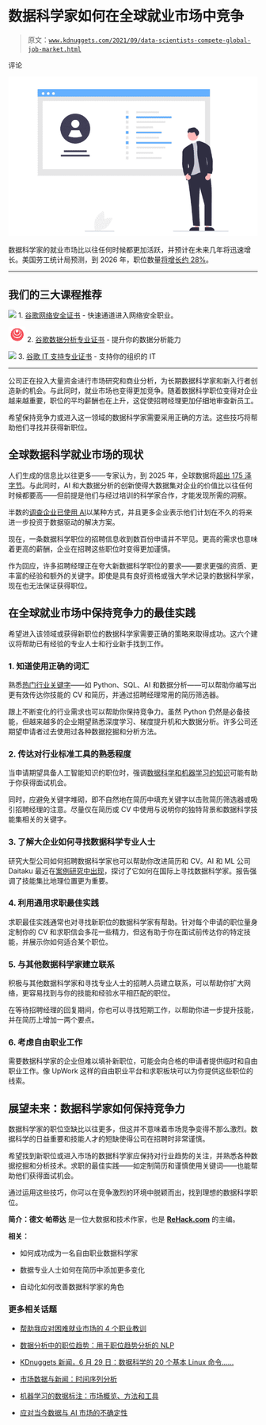 # 数据科学家如何在全球就业市场中竞争

> 原文：[`www.kdnuggets.com/2021/09/data-scientists-compete-global-job-market.html`](https://www.kdnuggets.com/2021/09/data-scientists-compete-global-job-market.html)

评论

![数据科学家如何在全球就业市场中竞争](img/33ed366eb7edba579049246898cb5048.png)

数据科学家的就业市场比以往任何时候都更加活跃，并预计在未来几年将迅速增长。美国劳工统计局预测，到 2026 年，职位数量[将增长约 28%](https://www.bls.gov/opub/btn/volume-7/big-data-adds-up.htm)。

* * *

## 我们的三大课程推荐

![](img/0244c01ba9267c002ef39d4907e0b8fb.png) 1\. [谷歌网络安全证书](https://www.kdnuggets.com/google-cybersecurity) - 快速通道进入网络安全职业。

![](img/e225c49c3c91745821c8c0368bf04711.png) 2\. [谷歌数据分析专业证书](https://www.kdnuggets.com/google-data-analytics) - 提升你的数据分析能力

![](img/0244c01ba9267c002ef39d4907e0b8fb.png) 3\. [谷歌 IT 支持专业证书](https://www.kdnuggets.com/google-itsupport) - 支持你的组织的 IT

* * *

公司正在投入大量资金进行市场研究和商业分析，为长期数据科学家和新入行者创造新的机会。与此同时，就业市场也变得更加竞争。随着数据科学职位变得对企业越来越重要，职位的平均薪酬也在上升，这促使招聘经理更加仔细地审查新员工。

希望保持竞争力或进入这一领域的数据科学家需要采用正确的方法。这些技巧将帮助他们寻找并获得新职位。

## 全球数据科学就业市场的现状

人们生成的信息比以往更多——专家认为，到 2025 年，全球数据将[超出 175 泽字节](https://www.seagate.com/files/www-content/our-story/trends/files/idc-seagate-dataage-whitepaper.pdf)。与此同时，AI 和大数据分析的创新使得大数据集对企业的价值比以往任何时候都要高——但前提是他们与经过培训的科学家合作，才能发现所需的洞察。

半数的[调查企业已使用 AI](https://www.mckinsey.com/business-functions/mckinsey-analytics/our-insights/global-survey-the-state-of-ai-in-2020#)以某种方式，并且更多企业表示他们计划在不久的将来进一步投资于数据驱动的解决方案。

现在，一条数据科学职位的招聘信息收到数百份申请并不罕见。更高的需求也意味着更高的薪酬，企业在招聘这些职位时变得更加谨慎。

作为回应，许多招聘经理正在夸大新数据科学职位的要求——要求更强的资质、更丰富的经验和额外的关键字。即使是具有良好资格或强大学术记录的数据科学家，现在也无法保证获得职位。

## 在全球就业市场中保持竞争力的最佳实践

希望进入该领域或获得新职位的数据科学家需要正确的策略来取得成功。这六个建议将帮助已有经验的专业人士和行业新手找到工作。

### 1\. 知道使用正确的词汇

熟悉[热门行业关键字](https://www.ziprecruiter.com/Career/Data-Scientist/Resume-Keywords-and-Skills)——如 Python、SQL、AI 和数据分析——可以帮助你编写出更有效传达你技能的 CV 和简历，并通过招聘经理常用的简历筛选器。

跟上不断变化的行业需求也可以帮助你保持竞争力。虽然 Python 仍然是必备技能，但越来越多的企业期望熟悉深度学习、梯度提升机和大数据分析。许多公司还期望申请者过去使用过各种数据挖掘和分析方法。

### 2\. 传达对行业标准工具的熟悉程度

当申请期望具备人工智能知识的职位时，强调[数据科学和机器学习的知识](https://rehack.com/data/machine-learning-vs-data-science/)可能有助于你获得面试机会。

同时，应避免关键字堆砌，即不自然地在简历中填充关键字以击败简历筛选器或吸引招聘经理的注意。尽量仅在简历或 CV 中使用与说明你的独特背景和数据科学技能集相关的关键字。

### 3\. 了解大企业如何寻找数据科学专业人士

研究大型公司如何招聘数据科学家也可以帮助你改进简历和 CV。AI 和 ML 公司 Daitaku 最近在[案例研究中出现](https://www.globalization-partners.com/resources/case-study-dataiku/#gref)，探讨了它如何在国际上寻找数据科学家。报告强调了技能集比地理位置更为重要。

### 4\. 利用通用求职最佳实践

求职最佳实践通常也对寻找新职位的数据科学家有帮助。针对每个申请的职位量身定制你的 CV 和求职信会多花一些精力，但这有助于你在面试前传达你的特定技能，并展示你如何适合某个职位。

### 5\. 与其他数据科学家建立联系

积极与其他数据科学家和寻找专业人士的招聘人员建立联系，可以帮助你扩大网络，更容易找到与你的技能和经验水平相匹配的职位。

在等待招聘经理的回复期间，你也可以寻找短期工作，以帮助你进一步提升技能，并在简历上增加一两个要点。

### 6\. 考虑自由职业工作

需要数据科学家的企业但难以填补新职位，可能会向合格的申请者提供临时和自由职业工作。像 UpWork 这样的自由职业平台和求职板块可以为你提供这些职位的线索。

## 展望未来：数据科学家如何保持竞争力

数据科学家的职位空缺比以往更多，但这并不意味着市场竞争变得不那么激烈。数据科学的日益重要和技能人才的短缺使得公司在招聘时非常谨慎。

希望找到新职位或进入市场的数据科学家应保持对行业趋势的关注，并熟悉各种数据挖掘和分析技术。求职的最佳实践——如定制简历和谨慎使用关键词——也能帮助他们获得面试机会。

通过运用这些技巧，你可以在竞争激烈的环境中脱颖而出，找到理想的数据科学职位。

**简介：德文·帕蒂达** 是一位大数据和技术作家，也是 [**ReHack.com**](https://rehack.com/) 的主编。

**相关：**

+   如何成功成为一名自由职业数据科学家

+   数据专业人士如何在简历中添加更多变化

+   自动化如何改善数据科学家的角色

### 更多相关话题

+   [帮助我应对困难就业市场的 4 个职业教训](https://www.kdnuggets.com/2023/05/4-lessons-made-difference-navigating-current-job-market.html)

+   [数据分析中的职位趋势：用于职位趋势分析的 NLP](https://www.kdnuggets.com/job-trends-in-data-analytics-nlp-for-job-trend-analysis)

+   [KDnuggets 新闻，6 月 29 日：数据科学的 20 个基本 Linux 命令……](https://www.kdnuggets.com/2022/n26.html)

+   [市场数据与新闻：时间序列分析](https://www.kdnuggets.com/2022/06/market-data-news-time-series-analysis.html)

+   [机器学习的数据标注：市场概览、方法和工具](https://www.kdnuggets.com/2021/12/data-labeling-ml-overview-and-tools.html)

+   [应对当今数据与 AI 市场的不确定性](https://www.kdnuggets.com/2024/02/altair-navigating-todays-data-ai-market-uncertainty)
